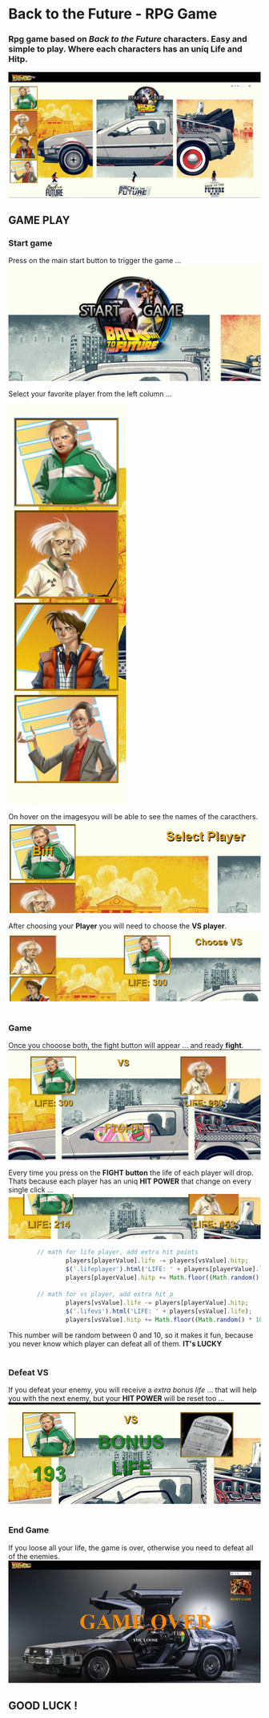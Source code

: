 # Back to the Future - RPG Game

### Rpg game based on *Back to the Future* characters. Easy and simple to play. Where each characters has an uniq Life and Hitp.

![alt text](https://github.com/marioiovanna/Back-Future-Game/blob/master/assests/img/game-pics/main.PNG "Main")


## GAME PLAY
### Start game
Press on the main start button to trigger the game ...
![alt text](https://github.com/marioiovanna/Back-Future-Game/blob/master/assests/img/game-pics/start.PNG)


Select your favorite player from the left column ...

![alt text](https://github.com/marioiovanna/Back-Future-Game/blob/master/assests/img/game-pics/caract.PNG) 

On hover on the imagesyou will be able to see the names of the caracthers.
![alt text](https://github.com/marioiovanna/Back-Future-Game/blob/master/assests/img/game-pics/caract2.PNG)

After choosing your **Player** you will need to choose the **VS player**.
![alt text](https://github.com/marioiovanna/Back-Future-Game/blob/master/assests/img/game-pics/caract3.PNG)
#

### Game 
Once you chooose both, the fight button will appear ... and ready **fight**.
![alt text](https://github.com/marioiovanna/Back-Future-Game/blob/master/assests/img/game-pics/game.PNG)

Every time you press on the **FIGHT button** the life of each player will drop. Thats because each player has an uniq **HIT POWER**  that change on every single click ...
![alt text](https://github.com/marioiovanna/Back-Future-Game/blob/master/assests/img/game-pics/game2.PNG)

```javascript
        // math for life player, add extra hit points
                players[playerValue].life -= players[vsValue].hitp;
                $('.lifeplayer').html('LIFE: ' + players[playerValue].life);
                players[playerValue].hitp += Math.floor((Math.random() * 10) + 1);

        // math for vs player, add extra hit p
                players[vsValue].life -= players[playerValue].hitp;
                $('.lifevs').html('LIFE: ' + players[vsValue].life);
                players[vsValue].hitp += Math.floor((Math.random() * 10) + 1);
```
 This number will be random between 0 and 10, so it makes it fun, because you never know which player can defeat all of them. 
 **IT's LUCKY**
 
 #
 ### Defeat VS
 If you defeat your enemy, you will receive a *extra bonus life* ... that will help you with the next enemy, but your **HIT POWER** will be reset too ...
 ![alt text](https://github.com/marioiovanna/Back-Future-Game/blob/master/assests/img/game-pics/bonuslife.PNG)
 
#
 ### End Game
 If you loose all your life, the game is over, otherwise you need to defeat all of the enemies.
  ![alt text](https://github.com/marioiovanna/Back-Future-Game/blob/master/assests/img/game-pics/gameover.PNG)
  
  ## GOOD LUCK !


 


